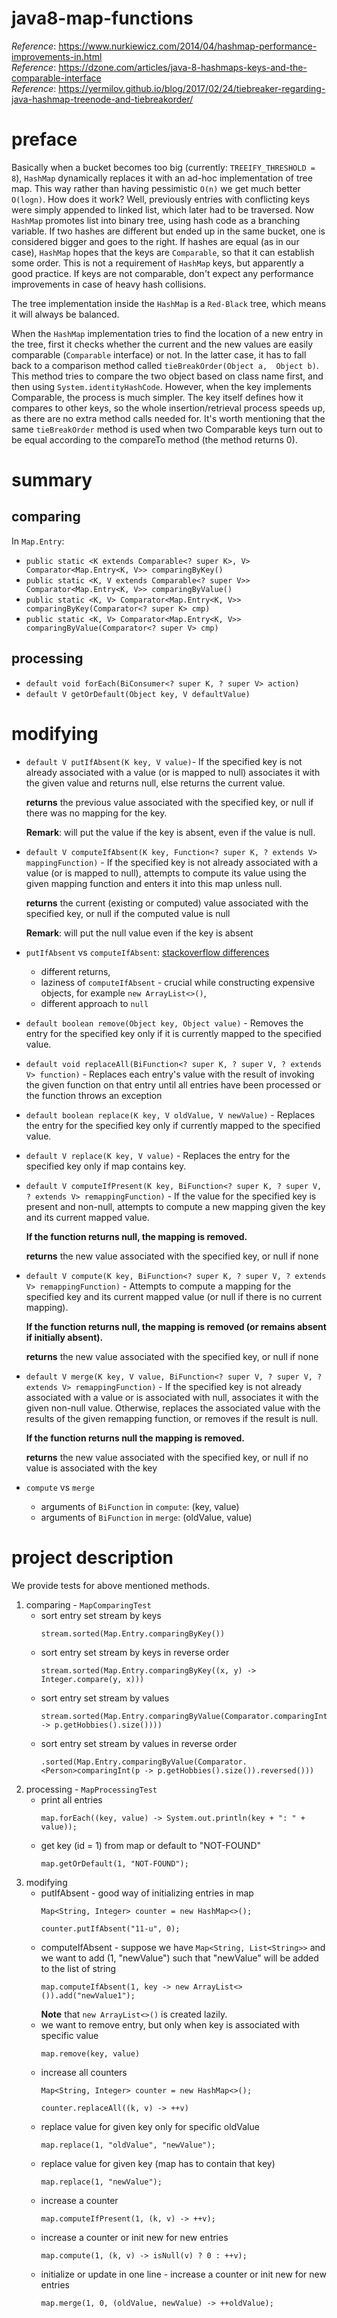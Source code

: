 # java8-map-functions

_Reference_: https://www.nurkiewicz.com/2014/04/hashmap-performance-improvements-in.html  
_Reference_: https://dzone.com/articles/java-8-hashmaps-keys-and-the-comparable-interface  
_Reference_: https://yermilov.github.io/blog/2017/02/24/tiebreaker-regarding-java-hashmap-treenode-and-tiebreakorder/

# preface
Basically when a bucket becomes too big (currently: `TREEIFY_THRESHOLD = 8`), 
`HashMap` dynamically replaces it with an ad-hoc implementation of tree 
map. This way rather than having pessimistic `O(n)` we get much better 
`O(logn)`. How does it work? Well, previously entries with conflicting 
keys were simply appended to linked list, which later had to be traversed. 
Now `HashMap` promotes list into binary tree, using hash code as a 
branching variable. If two hashes are different but ended up in the 
same bucket, one is considered bigger and goes to the right. If hashes 
are equal (as in our case), `HashMap` hopes that the keys are `Comparable`, 
so that it can establish some order. This is not a requirement of 
`HashMap` keys, but apparently a good practice. If keys are not 
comparable, don't expect any performance improvements in case of heavy 
hash collisions.

The tree implementation inside the `HashMap` is a `Red-Black` tree, which 
means it will always be balanced.

When the `HashMap` implementation tries to find the location of a new 
entry in the tree, 
first it checks whether the current and the new values are easily 
comparable (`Comparable` interface) or not. In the latter case, it has 
to fall back to a comparison method called `tieBreakOrder(Object a, 
Object b)`. This method tries to compare the two object based on class 
name first, and then using `System.identityHashCode`. However, when 
the key implements Comparable, the process is much simpler. The key 
itself defines how it compares to other keys, so the whole 
insertion/retrieval process speeds up, as there are no extra method 
calls needed for. It's worth mentioning that the same `tieBreakOrder` 
method is used when two Comparable keys turn out to be equal according 
to the compareTo method (the method returns 0).

# summary
## comparing
In `Map.Entry`:
* `public static <K extends Comparable<? super K>, V> Comparator<Map.Entry<K, V>> comparingByKey()`
* `public static <K, V extends Comparable<? super V>> Comparator<Map.Entry<K, V>> comparingByValue()`
* `public static <K, V> Comparator<Map.Entry<K, V>> comparingByKey(Comparator<? super K> cmp)`
* `public static <K, V> Comparator<Map.Entry<K, V>> comparingByValue(Comparator<? super V> cmp)`

## processing
* `default void forEach(BiConsumer<? super K, ? super V> action)`
* `default V getOrDefault(Object key, V defaultValue)`

# modifying
* `default V putIfAbsent(K key, V value)`- If the specified key is 
not already associated with a value (or is mapped to null) associates 
it with the given value and returns null, else returns the current value.

    **returns** the previous value associated with the specified key, or
    null if there was no mapping for the key.

    **Remark**: will put the value if the key is absent, even if the 
    value is null.
    
* `default V computeIfAbsent(K key, Function<? super K, ? extends V> mappingFunction)` - 
If the specified key is not already associated with a value (or is mapped
to null), attempts to compute its value using the given mapping function 
and enters it into this map unless null.

    **returns** the current (existing or computed) value associated with 
    the specified key, or null if the computed value is null
    
    **Remark**: will put the null value even if the key is absent

* `putIfAbsent` vs `computeIfAbsent`: [stackoverflow differences](https://stackoverflow.com/a/48184207)
    * different returns,
    * laziness of `computeIfAbsent` - crucial while constructing expensive
    objects, for example `new ArrayList<>()`,
    * different approach to `null`

* `default boolean remove(Object key, Object value)` - Removes the entry 
for the specified key only if it is currently mapped to the specified value.

* `default void replaceAll(BiFunction<? super K, ? super V, ? extends V> function)` - 
Replaces each entry's value with the result of invoking the given 
function on that entry until all entries have been processed or the
function throws an exception

* `default boolean replace(K key, V oldValue, V newValue)` - Replaces the 
entry for the specified key only if currently mapped to the specified value.
* `default V replace(K key, V value)` - Replaces the entry for the 
specified key only if map contains key.
    
* `default V computeIfPresent(K key, BiFunction<? super K, ? super V, ? extends V> remappingFunction)` - 
If the value for the specified key is present and non-null, attempts to
compute a new mapping given the key and its current mapped value.

    **If the function returns null, the mapping is removed.**
    
    **returns** the new value associated with the specified key, or 
    null if none

* `default V compute(K key, BiFunction<? super K, ? super V, ? extends V> remappingFunction)` -
Attempts to compute a mapping for the specified key and its current
mapped value (or null if there is no current mapping).

    **If the function returns null, the mapping is removed (or remains 
    absent if initially absent).**
    
    **returns** the new value associated with the specified key, or 
    null if none
    
* `default V merge(K key, V value, BiFunction<? super V, ? super V, ? extends V> remappingFunction)` -
If the specified key is not already associated with a value or 
is associated with null, associates it with the given non-null value.
Otherwise, replaces the associated value with the results of the given 
remapping function, or removes if the result is null.

    **If the function returns null the mapping is removed.**
    
    **returns** the new value associated with the specified key, or 
    null if no value is associated with the key

* `compute` vs `merge`
    * arguments of `BiFunction` in `compute`: (key, value)
    * arguments of `BiFunction` in `merge`: (oldValue, value)
# project description
We provide tests for above mentioned methods.

1. comparing - `MapComparingTest`
    * sort entry set stream by keys
        ```
        stream.sorted(Map.Entry.comparingByKey())
        ```
    * sort entry set stream by keys in reverse order
        ```
        stream.sorted(Map.Entry.comparingByKey((x, y) -> Integer.compare(y, x)))
        ```
    * sort entry set stream by values
        ```
        stream.sorted(Map.Entry.comparingByValue(Comparator.comparingInt(p -> p.getHobbies().size())))
        ```
    * sort entry set stream by values in reverse order
        ```
        .sorted(Map.Entry.comparingByValue(Comparator.<Person>comparingInt(p -> p.getHobbies().size()).reversed()))
        ```
1. processing - `MapProcessingTest`
    * print all entries
        ```
        map.forEach((key, value) -> System.out.println(key + ": " + value));
        ```
    * get key (id = 1) from map or default to "NOT-FOUND"
        ```
        map.getOrDefault(1, "NOT-FOUND");
        ```
1. modifying
    * putIfAbsent - good way of initializing entries in map
        ```
        Map<String, Integer> counter = new HashMap<>();
        
        counter.putIfAbsent("11-u", 0);
        ```
    * computeIfAbsent - suppose we have `Map<String, List<String>>`
    and we want to add (1, "newValue") such that "newValue" will be
    added to the list of string
        ```
        map.computeIfAbsent(1, key -> new ArrayList<>()).add("newValue1");
        ```
        **Note** that `new ArrayList<>()` is created lazily.
    * we want to remove entry, but only when key is associated with
    specific value
        ```
        map.remove(key, value)
        ```
    * increase all counters
        ```
        Map<String, Integer> counter = new HashMap<>();
        
        counter.replaceAll((k, v) -> ++v)     
        ```
    * replace value for given key only for specific oldValue
        ```
        map.replace(1, "oldValue", "newValue");
        ```
    * replace value for given key (map has to contain that key)
        ```
        map.replace(1, "newValue");
        ```
    * increase a counter
        ```
        map.computeIfPresent(1, (k, v) -> ++v);
        ```
    * increase a counter or init new for new entries
        ```
        map.compute(1, (k, v) -> isNull(v) ? 0 : ++v);
        ```
    * initialize or update in one line - increase 
    a counter or init new for new entries
        ```
        map.merge(1, 0, (oldValue, newValue) -> ++oldValue);
        ```
    